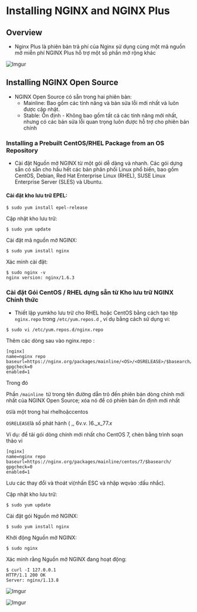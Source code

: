 # Installing NGINX and NGINX Plus
## Overview
- Nginx Plus là phiên bản trả phí của Nginx sử dụng cùng một mã nguồn mở miễn phí NGINX Plus hỗ trợ một số phần mở rộng khác

![Imgur](https://i.imgur.com/9EAKnBK.png)

## Installing NGINX Open Source
- NGINX Open Source có sẵn trong hai phiên bản:
    - Mainline: Bao gồm các tính năng và bản sửa lỗi mới nhất và luôn được cập nhật. 
    - Stable: Ổn định - Không bao gồm tất cả các tính năng mới nhất, nhưng có các bản sửa lỗi quan trọng luôn được hỗ trợ cho phiên bản chính
### Installing a Prebuilt CentOS/RHEL Package from an OS Repository
 - Cài đặt Nguồn mở NGINX từ một gói dễ dàng và nhanh. Các gói dựng sẵn có sẵn cho hầu hết các bản phân phối Linux phổ biến, bao gồm CentOS, Debian, Red Hat Enterprise Linux (RHEL), SUSE Linux Enterprise Server (SLES) và Ubuntu. 

#### Cài đặt kho lưu trữ EPEL:
```
$ sudo yum install epel-release
```
Cập nhật kho lưu trữ:
```
$ sudo yum update
```
Cài đặt mã nguồn mở NGINX:
```
$ sudo yum install nginx
```
Xác minh cài đặt:
```
$ sudo nginx -v
nginx version: nginx/1.6.3
```
### Cài đặt Gói CentOS / RHEL dựng sẵn từ Kho lưu trữ NGINX Chính thức

- Thiết lập yumkho lưu trữ cho RHEL hoặc CentOS bằng cách tạo tệp `nginx.repo` trong `/etc/yum.repos.d` , ví dụ bằng cách sử dụng vi:
```
$ sudo vi /etc/yum.repos.d/nginx.repo
```
Thêm các dòng sau vào nginx.repo :
```
[nginx]
name=nginx repo
baseurl=https://nginx.org/packages/mainline/<OS>/<OSRELEASE>/$basearch/
gpgcheck=0
enabled=1
```
Trong đó

Phần `/mainline `tử trong tên đường dẫn trỏ đến phiên bản dòng chính mới nhất của NGINX Open Source; xóa nó để có phiên bản ổn định mới nhất

`OS`là một trong hai rhelhoặccentos

`OSRELEASE`là số phát hành ( ,, 6v.v. )6._x_77._x_

Ví dụ: để tải gói dòng chính mới nhất cho CentOS 7, chèn bằng trình soạn thảo vi
```
[nginx]
name=nginx repo
baseurl=https://nginx.org/packages/mainline/centos/7/$basearch/
gpgcheck=0
enabled=1
```
Lưu các thay đổi và thoát vi(nhấn ESC và nhập wqvào :dấu nhắc).

Cập nhật kho lưu trữ:
```
$ sudo yum update
```
Cài đặt gói Nguồn mở NGINX:
```
$ sudo yum install nginx
```
Khởi động Nguồn mở NGINX:
```
$ sudo nginx
```
Xác minh rằng Nguồn mở NGINX đang hoạt động:
```
$ curl -I 127.0.0.1
HTTP/1.1 200 OK
Server: nginx/1.13.8
```

![Imgur](https://i.imgur.com/f9w03iO.png)

![Imgur](https://i.imgur.com/Mon8iY4.png)